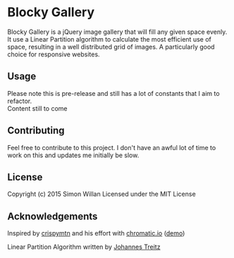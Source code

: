 # Blocky Gallery

Blocky Gallery is a jQuery image gallery that will fill any given space evenly. It use a Linear Partition algorithm to 
calculate the most efficient use of space, resulting in a well distributed grid of images. A particularly good choice
for responsive websites.


## Usage

Please note this is pre-release and still has a lot of constants that I aim to refactor.  
Content still to come


## Contributing

Feel free to contribute to this project. I don't have an awful lot of time to work on this and updates me initially 
be slow.

## License

Copyright (c) 2015 Simon Willan Licensed under the MIT License


## Acknowledgements

Inspired by [crispymtn](https://www.crispymtn.com/stories/the-algorithm-for-a-perfectly-balanced-photo-gallery) and
his effort with [chromatic.io](http://www.chromatic.io/) ([demo](http://www.chromatic.io/FQrLQsb))

Linear Partition Algorithm written by [Johannes Treitz](https://github.com/crispymtn/linear-partition)